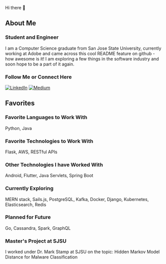 Hi there 👋
## About Me

### Student and Engineer
I am a Computer Science graduate from San Jose State University, currently working at Adobe and came across this cool README feature on github - how awesome is it! I am exploring a few things in the software industry and soon hope to be a part of it again.

### Follow Me or Connect Here
<a href="https://www.linkedin.com/in/shamlisingh/" target="_blank"><img alt="LinkedIn" src="https://img.shields.io/badge/linkedin-%230077B5.svg?&style=for-the-badge&logo=linkedin&logoColor=white" /></a>
<a href="https://medium.com/@botdotcom" target="_blank"><img alt="Medium" src="https://img.shields.io/badge/medium-%2312100E.svg?&style=for-the-badge&logo=medium&logoColor=white" /></a>

## Favorites

### Favorite Languages to Work With
Python, Java

### Favorite Technologies to Work With
Flask, AWS, RESTful APIs

### Other Technologies I have Worked With
Android, Flutter, Java Servlets, Spring Boot

### Currently Exploring
MERN stack, Sails.js, PostgreSQL, Kafka, Docker, Django, Kubernetes, Elasticsearch, Redis

### Planned for Future
Go, Cassandra, Spark, GraphQL

### Master's Project at SJSU
I worked under Dr. Mark Stamp at SJSU on the topic: Hidden Markov Model Distance for Malware Classification
